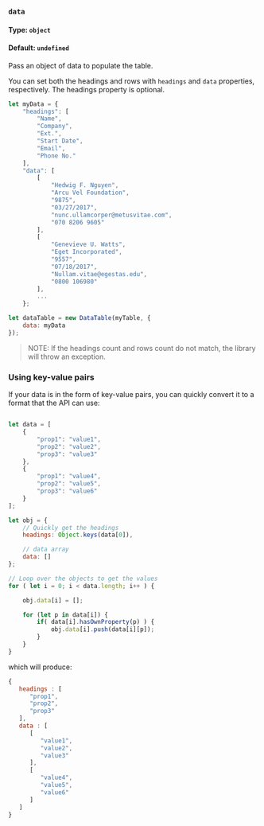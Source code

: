 ### `data`
#### Type: `object`
#### Default: `undefined`

Pass an object of data to populate the table.

You can set both the headings and rows with `headings` and `data` properties, respectively. The headings property is optional.

```javascript
let myData = {
	"headings": [
		"Name",
		"Company",
		"Ext.",
		"Start Date",
		"Email",
		"Phone No."
	],
	"data": [
		[
			"Hedwig F. Nguyen",
			"Arcu Vel Foundation",
			"9875",
			"03/27/2017",
			"nunc.ullamcorper@metusvitae.com",
			"070 8206 9605"
		],
		[
			"Genevieve U. Watts",
			"Eget Incorporated",
			"9557",
			"07/18/2017",
			"Nullam.vitae@egestas.edu",
			"0800 106980"
		],
        ...
	};

let dataTable = new DataTable(myTable, {
	data: myData
});
```

> NOTE: If the headings count and rows count do not match, the library will throw an exception.

### Using key-value pairs

If your data is in the form of key-value pairs, you can quickly convert it to a format that the API can use:

```javascript

let data = [
    {
        "prop1": "value1",
        "prop2": "value2",
        "prop3": "value3"
    },
    {
        "prop1": "value4",
        "prop2": "value5",
        "prop3": "value6"
    }
];

let obj = {
    // Quickly get the headings
    headings: Object.keys(data[0]),

    // data array
    data: []
};

// Loop over the objects to get the values
for ( let i = 0; i < data.length; i++ ) {

    obj.data[i] = [];

    for (let p in data[i]) {
        if( data[i].hasOwnProperty(p) ) {
            obj.data[i].push(data[i][p]);
        }
    }
}

```

which will produce:

```javascript
{
   headings : [
      "prop1",
      "prop2",
      "prop3"
   ],
   data : [
      [
         "value1",
         "value2",
         "value3"
      ],
      [
         "value4",
         "value5",
         "value6"
      ]
   ]
}
```